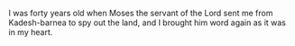 I was forty years old when Moses the servant of the Lord sent me from Kadesh-barnea to spy out the land, and I brought him word again as it was in my heart.

